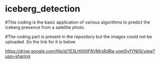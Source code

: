 # iceberg_detection

#This coding is the basic application of various algorithms to predict the iceberg presence from a satellite photo.

#The coding part is present in the repository but the images could not be uploaded .So the link for it is below


https://drive.google.com/file/d/153LHIj0tIF8VMrsRdRa-unej5yfYNliS/view?usp=sharing


